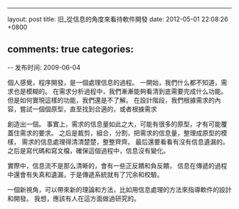 
---
layout: post
title: 旧_從信息的角度來看待軟件開發
date: 2012-05-01 22:08:26 +0800

comments: true
categories: 
---

-- 发布时间: 2009-06-04

個人感覺，程序開發，是一個處理信息的過程。
一開始，我們什么都不知道，需求也是模糊的。
在需求分析過程中，我們漸漸能夠看清到底需要完成什么功能。
但是如何實現這樣的功能，我們還是不了解。
在設計階段，我們根據需求的內容，嘗試一個個原型，直至找到合適的，或者根據需求

創造出一個。
事實上，需求的信息量如此之大，可能有很多的原型，才有可能覆蓋住需求的要求。
之后是裁剪，組合，分割，把需求的信息量，整理成原型的模樣，
需求的信息處理得清清楚楚，整整齊齊。 最后還要看看有沒有信息遺漏的。
之后是寫代碼和寫文檔，確保這個過程中，信息沒有變化。

實際中，信息流不是那么清晰的，會有一些正反饋和負反饋，
信息在傳遞的過程中還會有失真和遺漏，于是傳遞系統就有了冗余和校驗。

一個新視角，可以帶來新的理論和方法，比如用信息處理的方法來指導軟件的設計和開發。
我想，應該有人在這方面做過研究的。